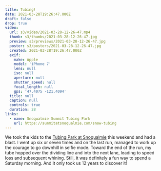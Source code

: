 ```yaml
---
title: Tubing!
date: 2021-03-28T19:26:47.000Z
draft: false
drop: true
video:
  url: s3/video/2021-03-28-12-26-47.mp4
  thumb: s3/thumbs/2021-03-28-12-26-47.jpg
  preview: s3/previews/2021-03-28-12-26-47.jpg
  poster: s3/posters/2021-03-28-12-26-47.jpg
  created: 2021-03-28T19:26:47.000Z
  exif:
    make: Apple
    model: 'iPhone 7'
    lens: null
    iso: null
    aperture: null
    shutter_speed: null
    focal_length: null
    gps: '47.4075 -121.4094'
  title: null
  caption: null
  controls: true
  duration: 28
links:
  - name: Snoqualmie Summit Tubing Park
    url: https://summitatsnoqualmie.com/snow-tubing
---
```


We took the kids to the [Tubing Park at Snoqualmie](https://summitatsnoqualmie.com/snow-tubing) this weekend and had a blast. I went up six or seven times and on the last run, managed to work up the courage to go downhill in selfie mode. Toward the end of the run, my tube hopped over the dividing line and into the next lane, leading to speed loss and subsequent whining. Still, it was definitely a fun way to spend a Saturday morning. And it only took us 12 years to discover it!

